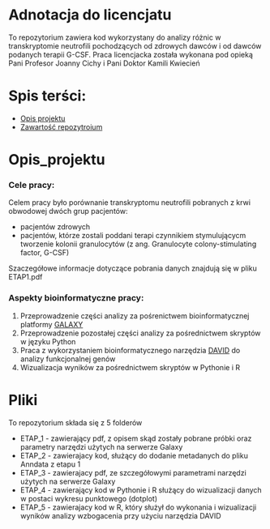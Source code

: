 # Adnotacja do licencjatu
To repozytorium zawiera kod wykorzystany do analizy różnic w transkryptomie neutrofili pochodzących od zdrowych dawców i od dawców podanych terapii G-CSF. Praca licencjacka została wykonana pod opieką Pani Profesor Joanny Cichy i Pani Doktor Kamili Kwiecień


# Spis terści:
- [Opis projektu](#Opis_projektu)
- [Zawartość repozytroium](#Pliki)

# Opis_projektu 

### Cele pracy:
Celem pracy było porównanie transkryptomu neutrofili pobranych z krwi obwodowej dwóch grup pacjentów: 
- pacjentów zdrowych
- pacjentów, którze zostali poddani terapi czynnikiem stymulującycm tworzenie kolonii granulocytów (z ang. Granulocyte colony-stimulating factor, G-CSF)

Szaczegółowe informacje dotyczące pobrania danych znajdują się w pliku ETAP1.pdf

### Aspekty bioinformatyczne pracy:
1. Przeprowadzenie części analizy za pośrenictwem bioinformatycznej platformy [GALAXY](https://usegalaxy.eu)
2. Przeprowadzenie pozostałej części analizy za pośrednictwem skryptów w języku Python
3. Praca z wykorzystaniem bioinformatycznego narzędzia [DAVID](https://davidbioinformatics.nih.gov/) do analizy funkcjonalnej genów
4. Wizualizacja wyników za pośrednictwem skryptów w Pythonie i R

# Pliki
To repozytorium składa się z 5 folderów
- ETAP_1 - zawierający pdf, z opisem skąd zostały pobrane próbki oraz parametry narzędzi użytych na serwerze Galaxy
- ETAP_2 - zawierajacy kod, służący do dodanie metadanych do pliku Anndata z etapu 1
- ETAP_3 - zawierajacy pdf, ze szczegółowymi parametrami narzędzi użytych na serwerze Galaxy
- ETAP_4 - zawierający kod w Pythonie i R służący do wizualizacji danych w postaci wykresu punktowego (dotplot)
- ETAP_5 - zawierajacy kod w R, który służył do wykonania i wizualizacji wyników analizy wzbogacenia przy użyciu narzędzia DAVID

